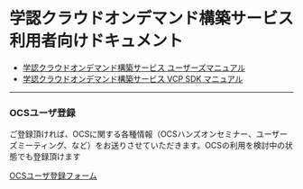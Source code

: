 # 学認クラウドオンデマンド構築サービス 利用者向けドキュメント

* [学認クラウドオンデマンド構築サービス ユーザーズマニュアル](usermanual)
* [学認クラウドオンデマンド構築サービス VCP SDK マニュアル](VCPSDK-doc)





---

### OCSユーザ登録

ご登録頂ければ、OCSに関する各種情報（OCSハンズオンセミナー、ユーザーズミーティング、など）をお送りさせていただきます。OCSの利用を検討中の状態でも登録頂けます

[OCSユーザ登録フォーム](https://reg.nii.ac.jp/m/ocs_user_registration)
